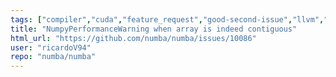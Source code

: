 ```yaml
---
tags: ["compiler","cuda","feature_request","good-second-issue","llvm","numba","numpy","parallel","python"]
title: "NumpyPerformanceWarning when array is indeed contiguous"
html_url: "https://github.com/numba/numba/issues/10086"
user: "ricardoV94"
repo: "numba/numba"
---
```


